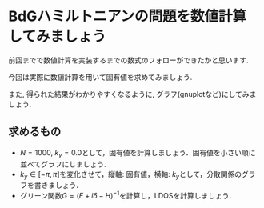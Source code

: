 # BdGハミルトニアンの問題を数値計算してみましょう

前回までで数値計算を実装するまでの数式のフォローができたかと思います.

今回は実際に数値計算を用いて固有値を求めてみましょう.

また, 得られた結果がわかりやすくなるように, グラフ(gnuplotなど)にしてみましょう.

## 求めるもの
- $N=1000$, $k_y=0.0$として，固有値を計算しましょう．固有値を小さい順に並べてグラフにしましょう．
- $k_y \in [-\pi,\pi]$を変化させて，縦軸: 固有値，横軸: $k_y$として，分散関係のグラフを書きましょう．
- グリーン関数$G=(E + i\delta - H)^{-1}$を計算し，LDOSを計算しましょう．

